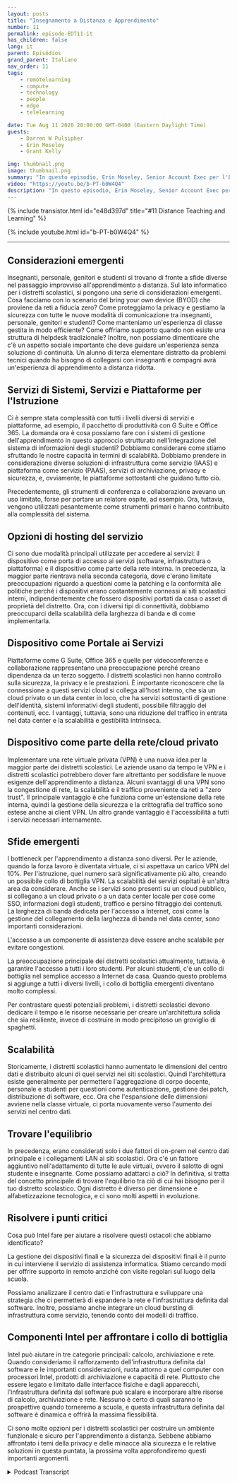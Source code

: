 ```yaml
---
layout: posts
title: "Insegnamento a Distanza e Apprendimento"
number: 11
permalink: episode-EDT11-it
has_children: false
lang: it
parent: Episódios
grand_parent: Italiano
nav_order: 11
tags:
    - remotelearning
    - compute
    - technology
    - people
    - edge
    - telelearning

date: Tue Aug 11 2020 20:00:00 GMT-0400 (Eastern Daylight Time)
guests:
    - Darren W Pulsipher
    - Erin Moseley
    - Grant Kelly

img: thumbnail.png
image: thumbnail.png
summary: "In questo episodio, Erin Moseley, Senior Account Exec per l'Educazione presso Intel, e Grant Kelly, Architetto delle Soluzioni per l'Educazione presso Intel, si uniscono a Darren per parlare delle sfide dell'apprendimento a distanza e dell'insegnamento e dei cambiamenti travolgenti che i distretti scolastici, gli insegnanti, i genitori e gli studenti stanno affrontando durante la pandemia da Covid-19. Scopri come gli studenti e gli insegnanti si stanno collegando con nuove tecnologie e modalità di apprendimento."
video: "https://youtu.be/b-PT-b0W4Q4"
description: "In questo episodio, Erin Moseley, Senior Account Exec per l'Educazione presso Intel, e Grant Kelly, Architetto delle Soluzioni per l'Educazione presso Intel, si uniscono a Darren per parlare delle sfide dell'apprendimento a distanza e dell'insegnamento e dei cambiamenti travolgenti che i distretti scolastici, gli insegnanti, i genitori e gli studenti stanno affrontando durante la pandemia da Covid-19. Scopri come gli studenti e gli insegnanti si stanno collegando con nuove tecnologie e modalità di apprendimento."
---
```


<div>
{% include transistor.html id="e48d397d" title="#11 Distance Teaching and Learning" %}

{% include youtube.html id="b-PT-b0W4Q4" %}
</div>

---

## Considerazioni emergenti

Insegnanti, personale, genitori e studenti si trovano di fronte a sfide diverse nel passaggio improvviso all'apprendimento a distanza. Sul lato informatico per i distretti scolastici, si pongono una serie di considerazioni emergenti. Cosa facciamo con lo scenario del bring your own device (BYOD) che proviene da reti a fiducia zero? Come proteggiamo la privacy e gestiamo la sicurezza con tutte le nuove modalità di comunicazione tra insegnanti, personale, genitori e studenti? Come manteniamo un'esperienza di classe gestita in modo efficiente? Come offriamo supporto quando non esiste una struttura di helpdesk tradizionale? Inoltre, non possiamo dimenticare che c'è un aspetto sociale importante che deve guidare un'esperienza senza soluzione di continuità. Un alunno di terza elementare distratto da problemi tecnici quando ha bisogno di collegarsi con insegnanti e compagni avrà un'esperienza di apprendimento a distanza ridotta.

## Servizi di Sistemi, Servizi e Piattaforme per l'Istruzione

Ci è sempre stata complessità con tutti i livelli diversi di servizi e piattaforme, ad esempio, il pacchetto di produttività con G Suite e Office 365. La domanda ora è cosa possiamo fare con i sistemi di gestione dell'apprendimento in questo approccio strutturato nell'integrazione del sistema di informazioni degli studenti? Dobbiamo considerare come stiamo sfruttando le nostre capacità in termini di scalabilità. Dobbiamo prendere in considerazione diverse soluzioni di infrastruttura come servizio (IAAS) e piattaforma come servizio (PAAS), servizi di archiviazione, privacy e sicurezza, e, ovviamente, le piattaforme sottostanti che guidano tutto ciò.

Precedentemente, gli strumenti di conferenza e collaborazione avevano un uso limitato, forse per portare un relatore ospite, ad esempio. Ora, tuttavia, vengono utilizzati pesantemente come strumenti primari e hanno contribuito alla complessità del sistema.

## Opzioni di hosting del servizio

Ci sono due modalità principali utilizzate per accedere ai servizi: il dispositivo come porta di accesso ai servizi (software, infrastruttura o piattaforma) e il dispositivo come parte della rete interna. In precedenza, la maggior parte rientrava nella seconda categoria, dove c'erano limitate preoccupazioni riguardo a questioni come la patching e la conformità alle politiche perché i dispositivi erano costantemente connessi ai siti scolastici interni, indipendentemente che fossero dispositivi portati da casa o asset di proprietà del distretto. Ora, con i diversi tipi di connettività, dobbiamo preoccuparci della scalabilità della larghezza di banda e di come implementarla.

## Dispositivo come Portale ai Servizi

Piattaforme come G Suite, Office 365 e quelle per videoconferenze e collaborazione rappresentano una preoccupazione perché creano dipendenza da un terzo soggetto. I distretti scolastici non hanno controllo sulla sicurezza, la privacy e le prestazioni. È importante riconoscere che la connessione a questi servizi cloud si collega all'host interno, che sia un cloud privato o un data center in loco, che ha servizi sottostanti di gestione dell'identità, sistemi informativi degli studenti, possibile filtraggio dei contenuti, ecc. I vantaggi, tuttavia, sono una riduzione del traffico in entrata nel data center e la scalabilità e gestibilità intrinseca.

## Dispositivo come parte della rete/cloud privato

Implementare una rete virtuale privata (VPN) è una nuova idea per la maggior parte dei distretti scolastici. Le aziende usano da tempo le VPN e i distretti scolastici potrebbero dover fare altrettanto per soddisfare le nuove esigenze dell'apprendimento a distanza. Alcuni svantaggi di una VPN sono la congestione di rete, la scalabilità e il traffico proveniente da reti a "zero trust". Il principale vantaggio è che funziona come un'estensione della rete interna, quindi la gestione della sicurezza e la crittografia del traffico sono estese anche ai client VPN. Un altro grande vantaggio è l'accessibilità a tutti i servizi necessari internamente.

## Sfide emergenti

I bottleneck per l'apprendimento a distanza sono diversi. Per le aziende, quando la forza lavoro è diventata virtuale, ci si aspettava un carico VPN del 10%. Per l'istruzione, quel numero sarà significativamente più alto, creando un possibile collo di bottiglia VPN. La scalabilità dei servizi ospitati è un'altra area da considerare. Anche se i servizi sono presenti su un cloud pubblico, si collegano a un cloud privato o a un data center locale per cose come SSO, informazioni degli studenti, traffico e persino filtraggio dei contenuti. La larghezza di banda dedicata per l'accesso a Internet, così come la gestione del collegamento della larghezza di banda nel data center, sono importanti considerazioni.

L'accesso a un componente di assistenza deve essere anche scalabile per evitare congestioni.

La preoccupazione principale dei distretti scolastici attualmente, tuttavia, è garantire l'accesso a tutti i loro studenti. Per alcuni studenti, c'è un collo di bottiglia nel semplice accesso a Internet da casa. Quando questo problema si aggiunge a tutti i diversi livelli, i collo di bottiglia emergenti diventano molto complessi.

Per contrastare questi potenziali problemi, i distretti scolastici devono dedicare il tempo e le risorse necessarie per creare un'architettura solida che sia resiliente, invece di costruire in modo precipitoso un groviglio di spaghetti.

## Scalabilità

Storicamente, i distretti scolastici hanno aumentato le dimensioni del centro dati e distribuito alcuni di quei servizi nei siti scolastici. Quindi l'architettura esiste generalmente per permettere l'aggregazione di corpo docente, personale e studenti per questioni come autenticazione, gestione dei patch, distribuzione di software, ecc. Ora che l'espansione delle dimensioni avviene nella classe virtuale, ci porta nuovamente verso l'aumento dei servizi nel centro dati.

## Trovare l'equilibrio

In precedenza, erano considerati solo i due fattori di on-prem nel centro dati principale e i collegamenti LAN ai siti scolastici. Ora c'è un fattore aggiuntivo nell'adattamento di tutte le aule virtuali, ovvero il salotto di ogni studente e insegnante. Come possiamo adattarci a ciò? In definitiva, si tratta del concetto principale di trovare l'equilibrio tra ciò di cui hai bisogno per il tuo distretto scolastico. Ogni distretto è diverso per dimensione e alfabetizzazione tecnologica, e ci sono molti aspetti in evoluzione.

## Risolvere i punti critici

Cosa può Intel fare per aiutare a risolvere questi ostacoli che abbiamo identificato?

La gestione dei dispositivi finali e la sicurezza dei dispositivi finali è il punto in cui interviene il servizio di assistenza informatica. Stiamo cercando modi per offrire supporto in remoto anziché con visite regolari sul luogo della scuola.

Possiamo analizzare il centro dati e l'infrastruttura e sviluppare una strategia che ci permetterà di espandere la rete e l'infrastruttura definita dal software. Inoltre, possiamo anche integrare un cloud bursting di infrastruttura come servizio, tenendo conto dei modelli di traffico.

## Componenti Intel per affrontare i collo di bottiglia

Intel può aiutare in tre categorie principali: calcolo, archiviazione e rete. Quando consideriamo il rafforzamento dell'infrastruttura definita dal software e le importanti considerazioni, ruota attorno a quel computer con processori Intel, prodotti di archiviazione e capacità di rete. Piuttosto che essere legato e limitato dalle interfacce fisiche e dagli apparecchi, l'infrastruttura definita dal software può scalare e incorporare altre risorse di calcolo, archiviazione e rete. Nessuno è certo di quali saranno le prospettive quando torneremo a scuola, e questa infrastruttura definita dal software è dinamica e offrirà la massima flessibilità.

Ci sono molte opzioni per i distretti scolastici per costruire un ambiente funzionale e sicuro per l'apprendimento a distanza. Sebbene abbiamo affrontato i temi della privacy e delle minacce alla sicurezza e le relative soluzioni in questa puntata, la prossima volta approfondiremo questi importanti argomenti.



<details>
<summary> Podcast Transcript </summary>

<p></p>

</details>
